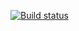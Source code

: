 [![Build status](https://ci.appveyor.com/api/projects/status/xij8nqa9clctxcg8/branch/main?svg=true)](https://ci.appveyor.com/project/Alinaprish/allure/branch/main)
